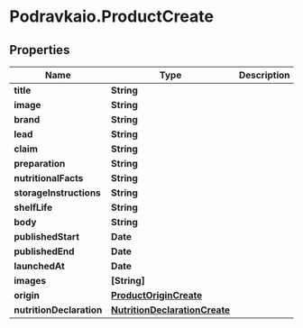 # Podravkaio.ProductCreate

## Properties
Name | Type | Description | Notes
------------ | ------------- | ------------- | -------------
**title** | **String** |  | 
**image** | **String** |  | [optional] 
**brand** | **String** |  | [optional] 
**lead** | **String** |  | [optional] 
**claim** | **String** |  | [optional] 
**preparation** | **String** |  | [optional] 
**nutritionalFacts** | **String** |  | [optional] 
**storageInstructions** | **String** |  | [optional] 
**shelfLife** | **String** |  | [optional] 
**body** | **String** |  | [optional] 
**publishedStart** | **Date** |  | [optional] 
**publishedEnd** | **Date** |  | [optional] 
**launchedAt** | **Date** |  | [optional] 
**images** | **[String]** |  | [optional] 
**origin** | [**ProductOriginCreate**](ProductOriginCreate.md) |  | [optional] 
**nutritionDeclaration** | [**NutritionDeclarationCreate**](NutritionDeclarationCreate.md) |  | [optional] 


